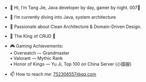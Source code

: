 - 👋 Hi, I’m Tang Jie, Java developer by day, gamer by night. 007🤪

- 🌱 I’m currently diving into Java, system architecture

- 🧠 Passionate about Clean Architecture & Domain-Driven Design.

- 👑 The King of CRUD 🤪

- 🎮 Gaming Achievements:  
• Overwatch — Grandmaster  
• Valorant — Mythic Rank  
• Honor of Kings — Yu Ji, Top 100 on China Server (小国服)  

- 📫 How to reach me: 752306557@qq.com





